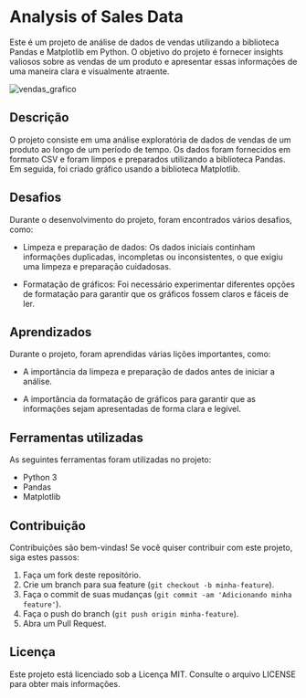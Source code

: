 # Analysis of Sales Data

Este é um projeto de análise de dados de vendas utilizando a biblioteca Pandas e Matplotlib em Python. O objetivo do projeto é fornecer insights valiosos sobre as vendas de um produto e apresentar essas informações de uma maneira clara e visualmente atraente.

![vendas_grafico](https://user-images.githubusercontent.com/59961857/219694577-721419aa-01fb-4808-b406-43fb24c0f29d.png)

## Descrição

O projeto consiste em uma análise exploratória de dados de vendas de um produto ao longo de um período de tempo. Os dados foram fornecidos em formato CSV e foram limpos e preparados utilizando a biblioteca Pandas. Em seguida, foi criado gráfico usando a biblioteca Matplotlib.

## Desafios

Durante o desenvolvimento do projeto, foram encontrados vários desafios, como:

- Limpeza e preparação de dados: Os dados iniciais continham informações duplicadas, incompletas ou inconsistentes, o que exigiu uma limpeza e preparação cuidadosas.

- Formatação de gráficos: Foi necessário experimentar diferentes opções de formatação para garantir que os gráficos fossem claros e fáceis de ler.

## Aprendizados

Durante o projeto, foram aprendidas várias lições importantes, como:

- A importância da limpeza e preparação de dados antes de iniciar a análise.

- A importância da formatação de gráficos para garantir que as informações sejam apresentadas de forma clara e legível.

## Ferramentas utilizadas

As seguintes ferramentas foram utilizadas no projeto:

- Python 3
- Pandas
- Matplotlib

## Contribuição

Contribuições são bem-vindas! Se você quiser contribuir com este projeto, siga estes passos:

1. Faça um fork deste repositório.
2. Crie um branch para sua feature (`git checkout -b minha-feature`).
3. Faça o commit de suas mudanças (`git commit -am 'Adicionando minha feature'`).
4. Faça o push do branch (`git push origin minha-feature`).
5. Abra um Pull Request.

## Licença

Este projeto está licenciado sob a Licença MIT. Consulte o arquivo LICENSE para obter mais informações.
